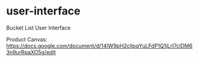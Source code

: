 # user-interface
Bucket List User Interface

Product Canvas: https://docs.google.com/document/d/14IW9pH2cllpqYuLFdP1Q1jLrl7clDM63n9urRpaXO5g/edit
